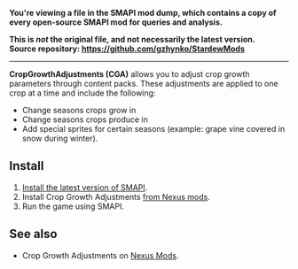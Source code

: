 **You're viewing a file in the SMAPI mod dump, which contains a copy of every open-source SMAPI mod
for queries and analysis.**

**This is _not_ the original file, and not necessarily the latest version.**  
**Source repository: https://github.com/gzhynko/StardewMods**

----

**CropGrowthAdjustments (CGA)** allows you to adjust crop growth parameters through content packs. 
These adjustments are applied to one crop at a time and include the following:
- Change seasons crops grow in
- Change seasons crops produce in
- Add special sprites for certain seasons (example: grape vine covered in snow during winter).

## Install
1. [Install the latest version of SMAPI](https://smapi.io/).
2. Install Crop Growth Adjustments [from Nexus mods](https://www.nexusmods.com/stardewvalley/mods/18914).
3. Run the game using SMAPI.

## See also

- Crop Growth Adjustments on [Nexus Mods](https://www.nexusmods.com/stardewvalley/mods/18914).
